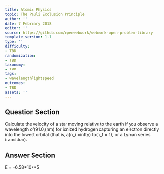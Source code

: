 ```yaml
---
title: Atomic Physics
topic: The Pauli Exclusion Principle
author: ''
date: 7 February 2018
editor: ''
source: https://github.com/openwebwork/webwork-open-problem-library
template_version: 1.1
type: ''
difficulty:
- TBD
randomization:
- TBD
taxonomy:
- TBD
tags:
- wavelengthlightspeed
outcomes:
- TBD
assets: ''
---
```


## Question Section 

Calculate the velocity of a star moving relative to the earth if you observe a wavelength of(91.0,(nm) for ionized hydrogen capturing an electron directly into the lowest orbital (that is, a(n_i =infty) to(n_f = 1), or a Lyman series transition).



## Answer Section

E = -6.58*10**5
